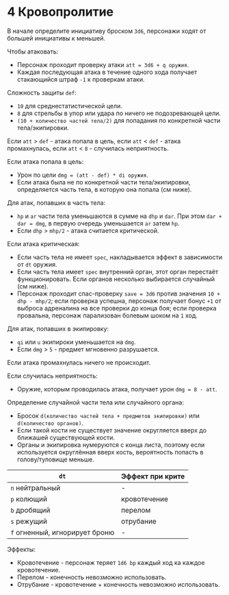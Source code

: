 # 4 Кровопролитие

В начале определите инициативу броском `3d6`, персонажи ходят от большей инициативы к меньшей.

Чтобы атаковать:
- Персонаж проходит проверку атаки `att = 3d6 + q оружия`.
- Каждая последующая атака в течение одного хода получает стакающийся штраф `-1` к проверкам атаки.

Сложность защиты `def`:
- `10` для среднестатистической цели.
- `8` для стрельбы в упор или удара по ничего не подозревающей цели.
- `(10 + количество частей тела/2)` для попадания по конкретной части тела/экипировки.

Если `att` > `def` - атака попала в цель, если `att` < `def` - атака промахнулась, если `att` < `8` - случилась неприятность.

Если атака попала в цель:
- Урон по цели `dmg = (att - def) * di оружия`.
- Если атака была не по конкретной части тела/экипировки, определяется часть тела, в которую она попала (см ниже).

Для атак, попавших в часть тела:
- `hp` и `ar` части тела уменьшаются в сумме на `dhp` и `dar`. При этом `dar + dar = dmg`, в первую очередь уменьшается `ar` затем `hp`.
- Если `dhp` > `mhp/2` - атака считается критической.

Если атака критическая:
- Если часть тела не имеет `spec`, накладывается эффект в зависимости от `dt` оружия.
- Если часть тела имеет `spec` внутренний орган, этот орган перестаёт функционировать. Если органов несколько выбирается случайный (см ниже).
- Персонаж проходит спас-проверку `save = 3d6` против значения `10 + dhp - mhp/2`;
  если проверка успешна, персонаж получает бонус `+1` от выброса адреналина на все проверки до конца боя;
  если проверка провальна, персонаж парализован болевым шоком на `1` ход.

Для атак, попавших в экипировку:
- `qi` или `u` экипироки уменьшается на `dmg`.
- Если `dmg` > `5` - предмет мгновенно разрушается.

Если атака промахнулась ничего не происходит.

Если случилась неприятность:
- Оружие, которым проводилась атака, получает урон `dmg = 8 - att`.

Определение случайной части тела или случайного органа:
- Бросок `d(количество частей тела + предметов экипировки)` или `d(количество органов)`.
- Если такой кости не существует значение округляется вверх до ближашей существующей кости.
- Органы и экипировка нумеруются с конца листа, 
  поэтому если используется округлённая вверх кость, вероятность попасть в голову/туловище меньше.

`dt` | Эффект при крите
-|-
`n` нейтральный | -
`p` колющий | кровотечение
`b` дробящий | перелом
`s` режущий | отрубание
`f` огненный, игнорирует броню | -

Эффекты:
- Кровотечение - персонаж теряет `1d6 bp` каждый ход ка каждое кровотечение.
- Перелом - конечность невозможно использовать.
- Отрубание - кровотечение + конечность невозможно использовать.